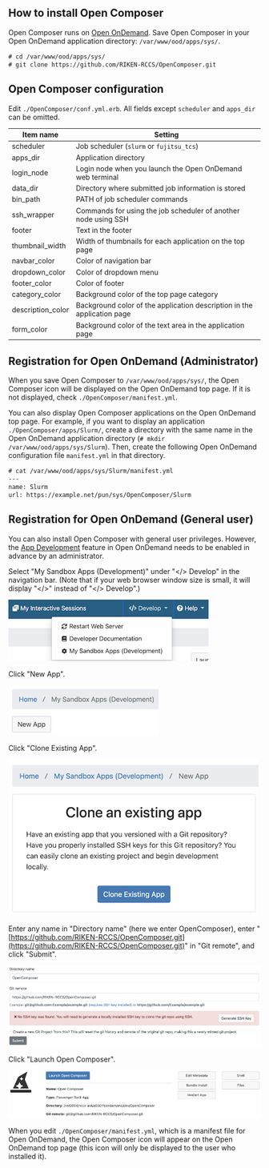 ## How to install Open Composer
Open Composer runs on [Open OnDemand](https://openondemand.org/).
Save Open Composer in your Open OnDemand application directory: `/var/www/ood/apps/sys/`.

```
# cd /var/www/ood/apps/sys/
# git clone https://github.com/RIKEN-RCCS/OpenComposer.git
```

## Open Composer configuration
Edit `./OpenComposer/conf.yml.erb`.
All fields except `scheduler` and `apps_dir` can be omitted.

| Item name | Setting |
| ---- | ---- |
| scheduler | Job scheduler (`slurm` or `fujitsu_tcs`) |
| apps_dir | Application directory |
| login_node | Login node when you launch the Open OnDemand web terminal |
| data_dir | Directory where submitted job information is stored |
| bin_path | PATH of job scheduler commands |
| ssh_wrapper | Commands for using the job scheduler of another node using SSH |
| footer | Text in the footer |
| thumbnail_width | Width of thumbnails for each application on the top page |
| navbar_color | Color of navigation bar |
| dropdown_color | Color of dropdown menu |
| footer_color | Color of footer |
| category_color | Background color of the top page category |
| description_color | Background color of the application description in the application page |
| form_color | Background color of the text area in the application page |

## Registration for Open OnDemand (Administrator)
When you save Open Composer to `/var/www/ood/apps/sys/`, the Open Composer icon will be displayed on the Open OnDemand top page.
If it is not displayed, check `./OpenComposer/manifest.yml`.

You can also display Open Composer applications on the Open OnDemand top page.
For example, if you want to display an application `./OpenComposer/apps/Slurm/`,
create a directory with the same name in the Open OnDemand application directory (`# mkdir /var/www/ood/apps/sys/Slurm`).
Then, create the following Open OnDemand configuration file `manifest.yml` in that directory.

```
# cat /var/www/ood/apps/sys/Slurm/manifest.yml
---
name: Slurm
url: https://example.net/pun/sys/OpenComposer/Slurm
```

## Registration for Open OnDemand (General user)
You can also install Open Composer with general user privileges.
However, the [App Development](https://osc.github.io/ood-documentation/latest/how-tos/app-development/enabling-development-mode.html) feature in Open OnDemand needs to be enabled in advance by an administrator.

Select "My Sandbox Apps (Development)" under "</> Develop" in the navigation bar. (Note that if your web browser window size is small, it will display "</>" instead of "</> Develop".)

![Navbar](img/navbar.png)

Click "New App".

![New App](img/newapp.png)

Click "Clone Existing App".

![Clone an existing app](img/clone.png)

Enter any name in "Directory name" (here we enter OpenComposer), enter "[https://github.com/RIKEN-RCCS/OpenComposer.git](https://github.com/RIKEN-RCCS/OpenComposer.git)" in "Git remote", and click "Submit".

![New repository](img/new_repo.png)

Click "Launch Open Composer".

![Bundle Install](img/bundle.png)

When you edit `./OpenComposer/manifest.yml`, which is a manifest file for Open OnDemand, the Open Composer icon will appear on the Open OnDemand top page (this icon will only be displayed to the user who installed it).
